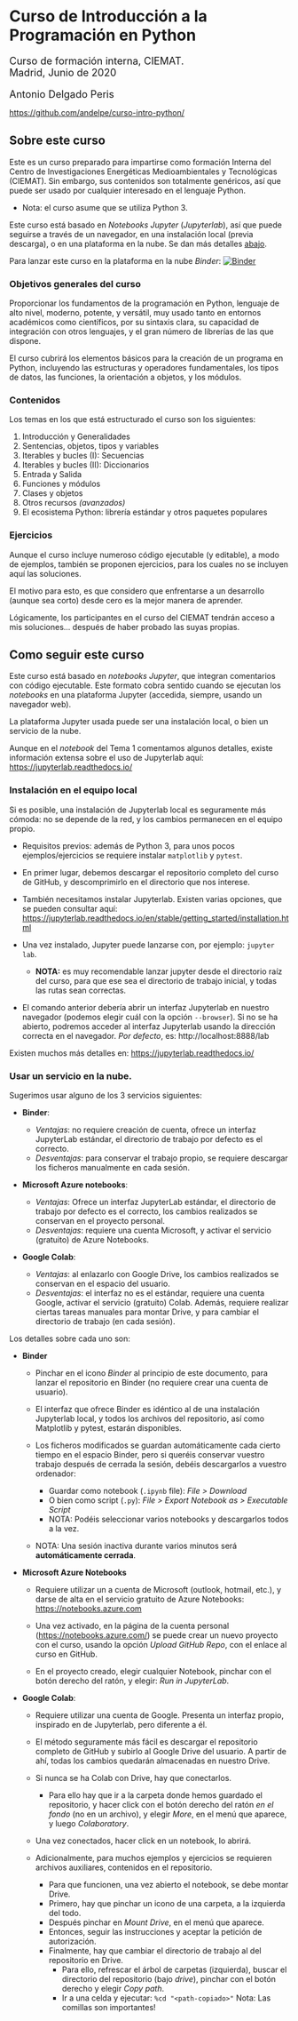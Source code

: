 # Curso de Introducción a la Programación en Python

<font size=4>
    
Curso de formación interna, CIEMAT. <br/>
Madrid, Junio de 2020

Antonio Delgado Peris
</font>

https://github.com/andelpe/curso-intro-python/


## Sobre este curso

Este es un curso preparado para impartirse como formación Interna del Centro de Investigaciones Energéticas Medioambientales y Tecnológicas (CIEMAT). Sin embargo, sus contenidos son totalmente genéricos, así que puede ser usado por cualquier interesado en el lenguaje Python.

- Nota: el curso asume que se utiliza Python 3.

Este curso está basado en _Notebooks Jupyter_ (_Jupyterlab_), así que puede seguirse a través de un navegador, en una instalación local (previa descarga), o en una plataforma en la nube. Se dan más detalles [abajo](#seguir_curso).

Para lanzar este curso en la plataforma en la nube _Binder_: 
[![Binder](https://mybinder.org/badge_logo.svg)](https://mybinder.org/v2/gh/andelpe/curso-intro-python/master?urlpath=lab)


### Objetivos generales del curso

Proporcionar los fundamentos de la programación en Python, lenguaje de alto nivel, moderno, potente, y versátil, muy usado tanto en entornos académicos como científicos, por su sintaxis clara, su capacidad de integración con otros lenguajes, y el gran número de librerías de las que dispone. 

El curso cubrirá los elementos básicos para la creación de un programa en Python, incluyendo las estructuras y operadores fundamentales, los tipos de datos, las funciones, la orientación a objetos, y los módulos. 

### Contenidos 
Los temas en los que está estructurado el curso son los siguientes:

1.	Introducción y Generalidades
2.	Sentencias, objetos, tipos y variables
3.	Iterables y bucles (I): Secuencias
4.	Iterables y bucles (II): Diccionarios
5.	Entrada y Salida
6.	Funciones y módulos
7.	Clases y objetos
8.	Otros recursos _(avanzados)_
9.	El ecosistema Python: librería estándar y otros paquetes populares

### Ejercicios

Aunque el curso incluye numeroso código ejecutable (y editable), a modo de ejemplos, también se proponen ejercicios, para los cuales no se incluyen aquí las soluciones. 

El motivo para esto, es que considero que enfrentarse a un desarrollo (aunque sea corto) desde cero es la mejor manera de aprender.

Lógicamente, los participantes en el curso del CIEMAT tendrán acceso a mis soluciones... después de haber probado las suyas propias.


## <a name="seguir_curso"></a>Como seguir este curso

Este curso está basado en _notebooks Jupyter_, que integran comentarios con código ejecutable. 
Este formato cobra sentido cuando se ejecutan los _notebooks_ en una plataforma Jupyter (accedida, siempre, usando un
navegador web).

La plataforma Jupyter usada puede ser una instalación local, o bien un servicio de la nube.

Aunque en el _notebook_ del Tema 1 comentamos algunos detalles, existe información extensa sobre 
el uso de Jupyterlab aquí: https://jupyterlab.readthedocs.io/


### Instalación en el equipo local

Si es posible, una instalación de Jupyterlab local es seguramente más cómoda: 
no se depende de la red, y los cambios permanecen en el equipo propio.

- Requisitos previos: además de Python 3, para unos pocos ejemplos/ejercicios se requiere instalar `matplotlib` y `pytest`.

- En primer lugar, debemos descargar el repositorio completo del curso de GitHub, y descomprimirlo en el directorio que nos interese.

- También necesitamos instalar Jupyterlab. Existen varias opciones, que se pueden consultar aquí: https://jupyterlab.readthedocs.io/en/stable/getting_started/installation.html

- Una vez instalado, Jupyter puede lanzarse con, por ejemplo: `jupyter lab`.

  - **NOTA:** es muy recomendable lanzar jupyter desde el directorio raíz del curso, para que ese sea el directorio de trabajo inicial, y todas las rutas sean correctas.


- El comando anterior debería abrir un interfaz Jupyterlab en nuestro navegador (podemos elegir cuál con la opción `--browser`). Si no se ha abierto, podremos acceder al interfaz Jupyterlab usando la dirección correcta en el navegador. _Por defecto_, es: http://localhost:8888/lab

Existen muchos más detalles en: https://jupyterlab.readthedocs.io/


### Usar un servicio en la nube.

Sugerimos usar alguno de los 3 servicios siguientes:

- **Binder**: 
  - _Ventajas_: no requiere creación de cuenta, ofrece un interfaz JupyterLab estándar, el directorio de trabajo por defecto es el correcto.
  - _Desventajas_: para conservar el trabajo propio, se requiere descargar los ficheros manualmente en cada sesión.


- **Microsoft Azure notebooks**:
  - _Ventajas_: Ofrece un interfaz JupyterLab estándar, el directorio de trabajo por defecto es el correcto, los cambios realizados se conservan en el proyecto personal.
  - _Desventajas_: requiere una cuenta Microsoft, y activar el servicio (gratuito) de Azure Notebooks.


- **Google Colab**:
  - _Ventajas_: al enlazarlo con Google Drive, los cambios realizados se conservan en el espacio del usuario.
  - _Desventajas_: el interfaz no es el estándar, requiere una cuenta Google, activar el servicio (gratuito) Colab. Además, requiere realizar ciertas tareas manuales para montar Drive, y para cambiar el directorio de trabajo (en cada sesión).
  
  
Los detalles sobre cada uno son:

- **Binder**

  - Pinchar en el icono _Binder_ al principio de este documento, para lanzar el repositorio en Binder (no requiere crear una cuenta de usuario).
  
  - El interfaz que ofrece Binder es idéntico al de una instalación Jupyterlab local, y todos los archivos del repositorio, así como Matplotlib y pytest, estarán disponibles.
  
  - Los ficheros modificados se guardan automáticamente cada cierto tiempo en el espacio Binder, pero si queréis conservar vuestro trabajo después de cerrada la sesión, debéis descargarlos a vuestro ordenador:
      - Guardar como notebook (`.ipynb` file): _File > Download_
      - O bien como script (`.py`): _File > Export Notebook as > Executable Script_
      - NOTA: Podéis seleccionar varios notebooks y descargarlos todos a la vez.
          
  - NOTA: Una sesión inactiva durante varios minutos será **automáticamente cerrada**.


- **Microsoft Azure Notebooks**

  - Requiere utilizar un a cuenta de Microsoft (outlook, hotmail, etc.), y darse de alta en el servicio gratuito de Azure Notebooks: https://notebooks.azure.com
  
  - Una vez activado, en la página de la cuenta personal (https://notebooks.azure.com/<usuario>) se puede crear un nuevo proyecto con el curso, usando la opción _Upload GitHub Repo_, con el enlace al curso en GitHub.
  
  - En el proyecto creado, elegir cualquier Notebook, pinchar con el botón derecho del ratón, y elegir: _Run in JupyterLab_.
    
  
- **Google Colab**:

  - Requiere utilizar una cuenta de Google. Presenta un interfaz propio, inspirado en de Jupyterlab, pero diferente a él.
  
  - El método seguramente más fácil es descargar el repositorio completo de GitHub y subirlo al Google Drive del usuario. A partir de ahí, todas los cambios quedarán almacenadas en nuestro Drive.
  
  - Si nunca se ha Colab con Drive, hay que conectarlos. 
  
    - Para ello hay que ir a la carpeta donde hemos guardado el repositorio, y hacer click con el botón derecho del ratón _en el fondo_ (no en un archivo), y elegir _More_, en el menú que aparece, y luego _Colaboratory_.
  
  - Una vez conectados, hacer click en un notebook, lo abrirá.
  
  - Adicionalmente, para muchos ejemplos y ejercicios se requieren archivos auxiliares, contenidos en el repositorio.
  
    - Para que funcionen, una vez abierto el notebook, se debe montar Drive.
    - Primero, hay que pinchar un icono de una carpeta, a la izquierda del todo.
    - Después pinchar en _Mount Drive_, en el menú que aparece.
    - Entonces, seguir las instrucciones y aceptar la petición de autorización.
    - Finalmente, hay que cambiar el directorio de trabajo al del repositorio en Drive.
      - Para ello, refrescar el árbol de carpetas (izquierda), buscar el directorio del repositorio (bajo _drive_), pinchar con el botón derecho y elegir _Copy path_. 
      - Ir a una celda y ejecutar: `%cd "<path-copiado>"` Nota: Las comillas son importantes!


